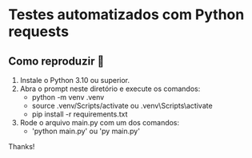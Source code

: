 # Testes automatizados com Python requests

## Como reproduzir 📍
1. Instale o Python 3.10 ou superior.
2. Abra o prompt neste diretório e execute os comandos: 
   - python -m venv .venv
   - source .venv/Scripts/activate ou .venv\Scripts\activate
   - pip install -r requirements.txt
4. Rode o arquivo main.py com um dos comandos:
   - 'python main.py' ou 'py main.py'

Thanks!